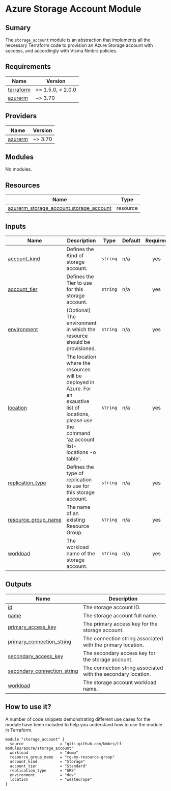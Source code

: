 # Azure Storage Account Module

## Sumary

The `storage_account` module is an abstraction that implements all the necessary Terraform code to provision an Azure Storage account with success, and accordingly with Visma Nmbrs policies.

## Requirements

| Name | Version |
|------|---------|
| <a name="requirement_terraform"></a> [terraform](#requirement\_terraform) | >= 1.5.0, < 2.0.0 |
| <a name="requirement_azurerm"></a> [azurerm](#requirement\_azurerm) | ~> 3.70 |

## Providers

| Name | Version |
|------|---------|
| <a name="provider_azurerm"></a> [azurerm](#provider\_azurerm) | ~> 3.70 |

## Modules

No modules.

## Resources

| Name | Type |
|------|------|
| [azurerm_storage_account.storage_account](https://registry.terraform.io/providers/hashicorp/azurerm/latest/docs/resources/storage_account) | resource |

## Inputs

| Name | Description | Type | Default | Required |
|------|-------------|------|---------|:--------:|
| <a name="input_account_kind"></a> [account\_kind](#input\_account\_kind) | Defines the Kind of storage account. | `string` | n/a | yes |
| <a name="input_account_tier"></a> [account\_tier](#input\_account\_tier) | Defines the Tier to use for this storage account. | `string` | n/a | yes |
| <a name="input_environment"></a> [environment](#input\_environment) | (Optional) The environment in which the resource should be provisioned. | `string` | n/a | yes |
| <a name="input_location"></a> [location](#input\_location) | The location where the resources will be deployed in Azure. For an exaustive list of locations, please use the command 'az account list-locations -o table'. | `string` | n/a | yes |
| <a name="input_replication_type"></a> [replication\_type](#input\_replication\_type) | Defines the type of replication to use for this storage account. | `string` | n/a | yes |
| <a name="input_resource_group_name"></a> [resource\_group\_name](#input\_resource\_group\_name) | The name of an existing Resource Group. | `string` | n/a | yes |
| <a name="input_workload"></a> [workload](#input\_workload) | The workload name of the storage account. | `string` | n/a | yes |

## Outputs

| Name | Description |
|------|-------------|
| <a name="output_id"></a> [id](#output\_id) | The storage account ID. |
| <a name="output_name"></a> [name](#output\_name) | The storage account full name. |
| <a name="output_primary_access_key"></a> [primary\_access\_key](#output\_primary\_access\_key) | The primary access key for the storage account. |
| <a name="output_primary_connection_string"></a> [primary\_connection\_string](#output\_primary\_connection\_string) | The connection string associated with the primary location. |
| <a name="output_secondary_access_key"></a> [secondary\_access\_key](#output\_secondary\_access\_key) | The secondary access key for the storage account. |
| <a name="output_secondary_connection_string"></a> [secondary\_connection\_string](#output\_secondary\_connection\_string) | The connection string associated with the secondary location. |
| <a name="output_workload"></a> [workload](#output\_workload) | The storage account workload name. |

## How to use it?

A number of code snippets demonstrating different use cases for the module have been included to help you understand how to use the module in Terraform.

```hcl
module "storage_account" {
  source                = "git::github.com/Nmbrs/tf-modules/azure/storage_account"
  workload              = "demo"
  resource_group_name   = "rg-my-resource-group"
  account_kind          = "Storage"
  account_tier          = "Standard"
  replication_type      = "GRS"
  environment           = "dev"
  location              = "westeurope"
}
```
